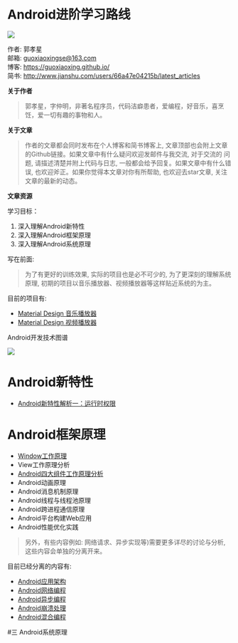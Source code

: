 # Android进阶学习路线

![](https://github.com/guoxiaoxing/android-advanced-learning-route/raw/master/art/Android进阶学习路线.png)

作者: 郭孝星  
邮箱: guoxiaoxingse@163.com  
博客: https://guoxiaoxing.github.io/  
简书: http://www.jianshu.com/users/66a47e04215b/latest_articles

**关于作者**

>郭孝星，字仲明，非著名程序员，代码洁癖患者，爱编程，好音乐，喜烹饪，爱一切有趣的事物和人。

**关于文章**

>作者的文章都会同时发布在个人博客和简书博客上, 文章顶部也会附上文章的Github链接。如果文章中有什么疑问欢迎发邮件与我交流, 对于交流的
问题, 请描述清楚并附上代码与日志, 一般都会给予回复。如果文章中有什么错误, 也欢迎斧正。如果你觉得本文章对你有所帮助, 也欢迎去star文章, 
关注文章的最新的动态。

**文章资源**

学习目标：  

1. 深入理解Android新特性
2. 深入理解Android框架原理
3. 深入理解Android系统原理

写在前面:

>为了有更好的训练效果, 实际的项目也是必不可少的, 为了更深刻的理解系统原理, 初期的项目以音乐播放器、视频播放器等这样贴近系统的为主。

目前的项目有:

- [Material Design 音乐播放器](https://github.com/guoxiaoxing/material-design-music-player)
- [Material Design 视频播放器](https://github.com/guoxiaoxing/material-design-video-player)

Android开发技术图谱

![](https://github.com/guoxiaoxing/android-advanced-learning-route/raw/master/art/android-develop-skill-map.png)

# Android新特性

- [Android新特性解析一：运行时权限](https://github.com/guoxiaoxing/android-advanced-learning-route/blob/master/android-new-feature/doc/Android新特性解析一：运行时权限.md)

# Android框架原理

- [Window工作原理](https://github.com/guoxiaoxing/android-advanced-learning-route/tree/master/android-framework/doc/Window工作原理)
- View工作原理分析
- [Android四大组件工作原理分析](https://github.com/guoxiaoxing/android-advanced-learning-route/tree/master/android-framework/doc/Android四大组件工作原理分析)
- Android动画原理
- Android消息机制原理
- Android线程与线程池原理
- Android跨进程通信原理
- Android平台构建Web应用
- Android性能优化实践

>另外，有些内容例如: 网络请求、异步实现等)需要更多详尽的讨论与分析, 这些内容会单独的分离开来。

目前已经分离的内容有:

- [Android应用架构](https://github.com/YannanGuo/android-app-architecture)
- [Android网络编程](https://github.com/YannanGuo/android-network-programming)
- [Android异步编程](https://github.com/YannanGuo/android-asynchronous-programming)
- [Android崩溃处理](https://github.com/YannanGuo/android-app-crash-handler)
- [Android混合编程](https://github.com/YannanGuo/android-hybird-app)

#三 Android系统原理


